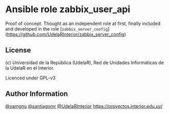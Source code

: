 Ansible role zabbix_user_api
=========

Proof of concept. Thought as an independent role at first, finally included and developed in the role
[`zabbix_server_config`] (https://github.com/UdelaRInterior/zabbix_server_config)


License
-------

(c) Universidad de la República (UdelaR), Red de Unidades Informáticas de la UdelaR en el Interior.

Licenced under GPL-v3

Author Information
------------------

[@vamgnu](https://github.com/vamgnu)
[@santiagomr](https://github.com/santiagomr)
[@UdelaRInterior](https://github.com/UdelaRInterior)
https://proyectos.interior.edu.uy/

